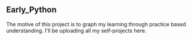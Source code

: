## Early_Python
The motive of this project is to graph my learning through practice based understanding. I'll be uploading all my self-projects here.

